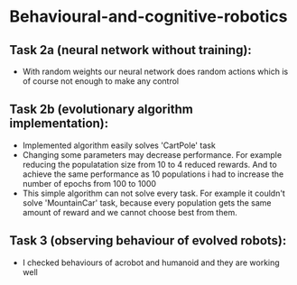 # Behavioural-and-cognitive-robotics

## Task 2a (neural network without training):
* With random weights our neural network does random actions which is of course not enough to make any control

## Task 2b (evolutionary algorithm implementation):
* Implemented algorithm easily solves 'CartPole' task 
* Changing some parameters may decrease performance. For example reducing the populatation size from 10 to 4 reduced rewards. And to achieve the same performance as 10 populations i had to increase the number of epochs from 100 to 1000
* This simple algorithm can not solve every task. For example it couldn't solve 'MountainCar' task, because every population gets the same amount of reward and we cannot choose best from them.

## Task 3 (observing behaviour of evolved robots):
* I checked behaviours of acrobot and humanoid and they are working well

